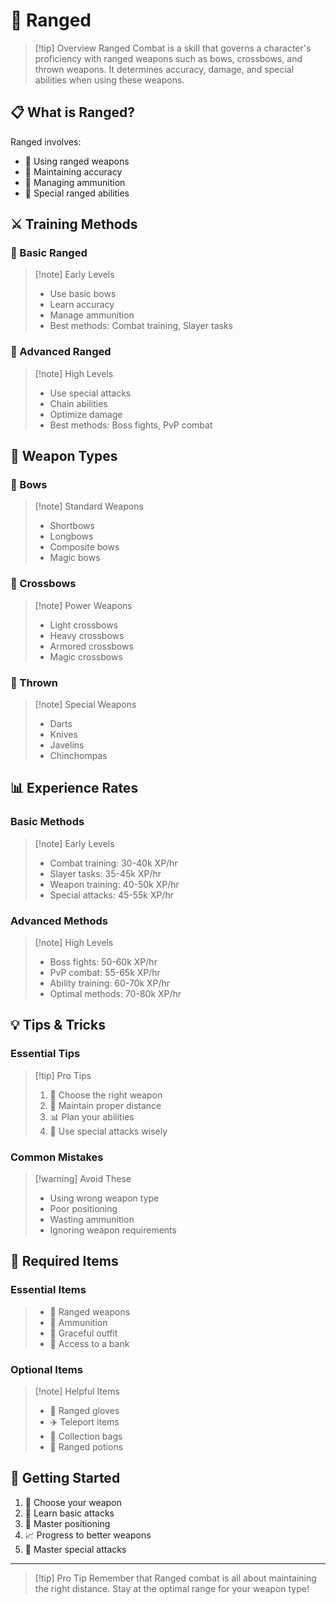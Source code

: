 # 🏹 Ranged

> [!tip] Overview
> Ranged Combat is a skill that governs a character's proficiency with ranged weapons such as bows, crossbows, and thrown weapons. It determines accuracy, damage, and special abilities when using these weapons.

## 📋 What is Ranged?

Ranged involves:
- 🏹 Using ranged weapons
- 🎯 Maintaining accuracy
- 🎯 Managing ammunition
- 🎯 Special ranged abilities

## ⚔️ Training Methods

<div class="grid grid-cols-1 md:grid-cols-2 gap-4">
<div>

### 🏹 Basic Ranged
> [!note] Early Levels
> - Use basic bows
> - Learn accuracy
> - Manage ammunition
> - Best methods: Combat training, Slayer tasks

</div>
<div>

### 🏹 Advanced Ranged
> [!note] High Levels
> - Use special attacks
> - Chain abilities
> - Optimize damage
> - Best methods: Boss fights, PvP combat

</div>
</div>

## 🏹 Weapon Types

<div class="grid grid-cols-1 md:grid-cols-3 gap-4">
<div>

### 🏹 Bows
> [!note] Standard Weapons
> - Shortbows
> - Longbows
> - Composite bows
> - Magic bows

</div>
<div>

### 🏹 Crossbows
> [!note] Power Weapons
> - Light crossbows
> - Heavy crossbows
> - Armored crossbows
> - Magic crossbows

</div>
<div>

### 🎯 Thrown
> [!note] Special Weapons
> - Darts
> - Knives
> - Javelins
> - Chinchompas

</div>
</div>

## 📊 Experience Rates

<div class="grid grid-cols-1 md:grid-cols-2 gap-4">
<div>

### Basic Methods
> [!note] Early Levels
> - Combat training: 30-40k XP/hr
> - Slayer tasks: 35-45k XP/hr
> - Weapon training: 40-50k XP/hr
> - Special attacks: 45-55k XP/hr

</div>
<div>

### Advanced Methods
> [!note] High Levels
> - Boss fights: 50-60k XP/hr
> - PvP combat: 55-65k XP/hr
> - Ability training: 60-70k XP/hr
> - Optimal methods: 70-80k XP/hr

</div>
</div>

## 💡 Tips & Tricks

<div class="grid grid-cols-1 md:grid-cols-2 gap-4">
<div>

### Essential Tips
> [!tip] Pro Tips
> 1. 🏹 Choose the right weapon
> 2. 🎯 Maintain proper distance
> 3. 📊 Plan your abilities
> 4. 🎯 Use special attacks wisely

</div>
<div>

### Common Mistakes
> [!warning] Avoid These
> - Using wrong weapon type
> - Poor positioning
> - Wasting ammunition
> - Ignoring weapon requirements

</div>
</div>

## 🎒 Required Items

<div class="grid grid-cols-1 md:grid-cols-2 gap-4">
<div>

### Essential Items
> - 🏹 Ranged weapons
> - 🎯 Ammunition
> - 🏃 Graceful outfit
> - 🏦 Access to a bank

</div>
<div>

### Optional Items
> [!note] Helpful Items
> - 🧤 Ranged gloves
> - ✈️ Teleport items
> - 🎒 Collection bags
> - 🧪 Ranged potions

</div>
</div>

## 🚀 Getting Started

1. 🏹 Choose your weapon
2. 🎯 Learn basic attacks
3. 🎯 Master positioning
4. 📈 Progress to better weapons
5. 🏹 Master special attacks

---

> [!tip] Pro Tip
> Remember that Ranged combat is all about maintaining the right distance. Stay at the optimal range for your weapon type!
